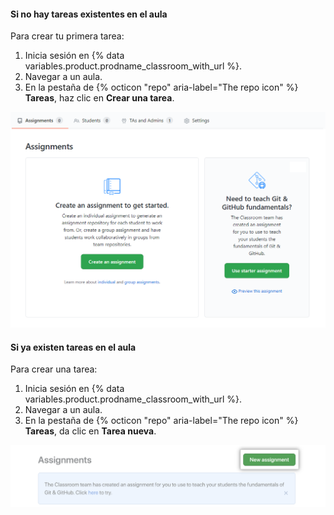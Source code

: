#### Si no hay tareas existentes en el aula

Para crear tu primera tarea:

1. Inicia sesión en {% data variables.product.prodname_classroom_with_url %}.
1. Navegar a un aula.
1. En la pestaña de {% octicon "repo" aria-label="The repo icon" %} **Tareas**, haz clic en **Crear una tarea**.

<div class="procedural-image-wrapper">
  <img alt="Crear tu primera tarea" class="procedural-image-wrapper" src="/assets/images/help/classroom/assignments-create-first-assignment.png">
</div>

#### Si ya existen tareas en el aula

Para crear una tarea:

1. Inicia sesión en {% data variables.product.prodname_classroom_with_url %}.
1. Navegar a un aula.
1. En la pestaña de {% octicon "repo" aria-label="The repo icon" %} **Tareas**, da clic en **Tarea nueva**.

<div class="procedural-image-wrapper">
  <img alt="En el botón de 'Tarea nueva'" class="procedural-image-wrapper" src="/assets/images/help/classroom/assignments-click-new-assignment-button.png">
</div>
